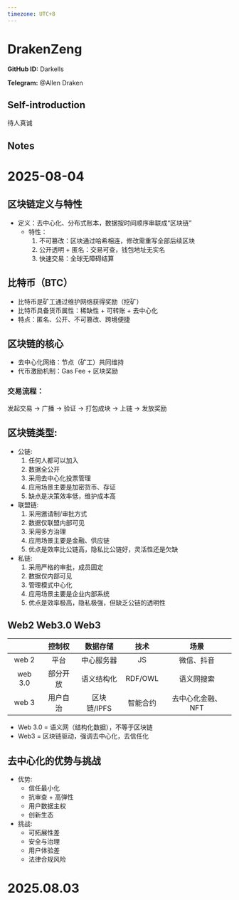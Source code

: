 ```yaml
---
timezone: UTC+8
---
```


# DrakenZeng

**GitHub ID:** Darkells

**Telegram:** @Allen Draken

## Self-introduction

待人真诚

## Notes

<!-- Content_START -->
# 2025-08-04

## 区块链定义与特性
* 定义：去中心化、分布式账本，数据按时间顺序串联成“区块链”
  * 特性：
    1. 不可篡改：区块通过哈希相连，修改需重写全部后续区块
    2. 公开透明 + 匿名：交易可查，钱包地址无实名
    3. 快速交易：全球无障碍结算

## 比特币（BTC）
* 比特币是矿工通过维护网络获得奖励（挖矿）
* 比特币具备货币属性：稀缺性 + 可转账 + 去中心化
* 特点：匿名、公开、不可篡改、跨境便捷

## 区块链的核心
* 去中心化网络：节点（矿工）共同维持
* 代币激励机制：Gas Fee + 区块奖励

### 交易流程：
发起交易 → 广播 → 验证 → 打包成块 → 上链 → 发放奖励

## 区块链类型:
* 公链: 
  1. 任何人都可以加入
  2. 数据全公开
  3. 采用去中心化投票管理
  4. 应用场景主要是加密货币、存证
  5. 缺点是决策效率低，维护成本高
* 联盟链:
  1. 采用邀请制/审批方式
  2. 数据仅联盟内部可见
  3. 采用多方治理
  4. 应用场景主要是金融、供应链
  5. 优点是效率比公链高，隐私比公链好，灵活性还是欠缺
* 私链: 
  1. 采用严格的审批，成员固定
  2. 数据仅内部可见
  3. 管理模式中心化
  4. 应用场景主要是企业内部系统
  5. 优点是效率极高，隐私极强，但缺乏公链的透明性

## Web2 Web3.0 Web3
|       | 控制权 | 数据存储 | 技术 | 场景 |
| :----: | :----: | :----: | :----: | :----: |
| web 2  | 平台 | 中心服务器 | JS | 微信、抖音 |
| web 3.0 | 部分开放 | 语义结构化 | RDF/OWL | 语义网搜索 |
| web 3  | 用户自治 | 区块链/IPFS | 智能合约 | 去中心化金融、NFT |
* Web 3.0 = 语义网（结构化数据），不等于区块链
* Web3 = 区块链驱动，强调去中心化，去信任化

## 去中心化的优势与挑战
* 优势:
  * 信任最小化
  * 抗审查 + 高弹性
  * 用户数据主权
  * 创新生态
* 挑战:
  * 可拓展性差
  * 安全与治理
  * 用户体验差
  * 法律合规风险


# 2025.08.03


<!-- Content_END -->
